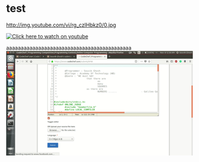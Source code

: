 # test
http://img.youtube.com/vi/rg_czlHbkz0/0.jpg

[![Click here to watch on youtube](https://img.youtube.com/vi/rg_czlHbkz0/0.jpg)](https://www.youtube.com/watch?v=rg_czlHbkz0)

aaaaaaaaaaaaaaaaaaaaaaaaaaaaaaaaaaaaaaaaaaa
![](ab.gif)

